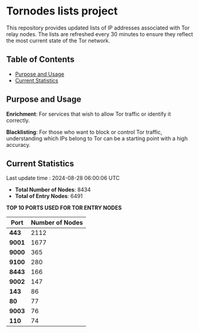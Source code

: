 # Tornodes lists project

This repository provides updated lists of IP addresses associated with Tor relay nodes. The lists are refreshed every 30 minutes to ensure they reflect the most current state of the Tor network.

## Table of Contents

- [Purpose and Usage](#purpose-and-usage)
- [Current Statistics](#current-statistics)


## Purpose and Usage

**Enrichment**: For services that wish to allow Tor traffic or identify it correctly.

**Blacklisting**: For those who want to block or control Tor traffic, understanding which IPs belong to Tor can be a starting point with a high accuracy.

## Current Statistics

Last update time : 2024-08-28 06:00:06 UTC

- **Total Number of Nodes**: 8434
- **Total of Entry Nodes**: 6491

**TOP 10 PORTS USED FOR TOR ENTRY NODES**

| **Port** | **Number of Nodes** |
|------|-----------------|
| **443**   | 2112  |
| **9001**   | 1677  |
| **9000**   | 365  |
| **9100**   | 280  |
| **8443**   | 166  |
| **9002**   | 147  |
| **143**   | 86  |
| **80**   | 77  |
| **9003**   | 76  |
| **110**   | 74  |

